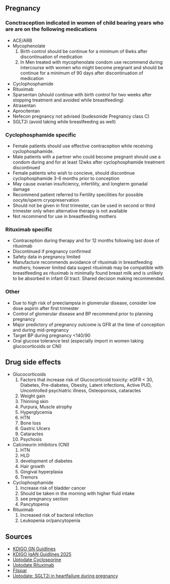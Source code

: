 ## **Pregnancy**
### Conctraception indicated in women of child bearing years who are are on the following medications
 * ACE/ARB
 * Mycophenolate
    1. Birth control should be continue for a minimum of 6wks after discontinuation of medication
    2. In Men treated with mycophenolate condom use recommend during intercourse with women who might become pregnant and should be continue for a minimum of 90 days after discontinuation of medication
 * Cyclophosphamide
 * Rituximab
 * Sparsentan (should continue with birth control for two weeks after stopping treatment and avoided while breastfeeding)
 * Atrasentan 
 * Aprocitentan
 * Nefecon pregnancy not advised (budesonide Pregnancy class C)
 * SGLT2i (avoid taking while breastfeeding as well)
### Cyclophosphamide specific
 * Female patients should use effective contraception while receiving cyclophosphamide. 
 * Male patients with a partner who could become pregnant should use a condom during and for at least 12wks after cyclophosphamide treatment discontinued
 * Female patients who wish to concieve, should discontinue cyclophosphamide 3-6 months prior to conception
 * May cause ovarian insuficiency, infertility, and longterm gonadal damage
 * Recommend patient referred to Fertility specilities for possible oocyte/sperm cryopreservation
 * Should not be given in first trimester, can be used in second or third trimester only when alternative therapy is not available
 * Not recommend for use in breastfeeding mothers
### Rituximab specific
 * Contraception during therapy and for 12 months following last dose of rituximab
 * Discontinued if pregnancy confirmed
 * Safety data in pregnancy limited
 * Manufacture recommends avoidance of rituximab in breastfeeding mothers; however limited data sugest rituximab may be compatible with breastfeeding as rituximab is minimally found breast milk and is unlikely to be absorbed in infant GI tract. Shared decision making recommended.
### Other
 * Due to high risk of preeclampsia in glomerular disease, consider low dose aspirin after first trimester
 * Control of glomerular disease and BP recommend prior to planning pregnancy
 * Major predictory of pregnancy outcome is GFR at the time of conception and during mid-pregnancy
 * Target BP during pregnancy <140/90
 * Oral glucose tolerance test (especially import in women taking glucocorticoids or CNI) 
## **Drug side effects**
 * Glucocorticoids
    1. Factors that increase risk of Glucocorticoid toxicity: eGFR < 30, Diabetes, Pre-diabetes, Obesity, Latent infections, Active PUD, Uncontrolled psychiatric illness, Osteoporosis, cataractes
    2. Weight gain
    4. Thinning skin
    5. Purpura, Muscle atrophy
    6. Hyperglycemia
    7. HTN
    8. Bone loss
    9. Gastric Ulcers
    10. Cataractes
    11. Psychosis
 * Calcineurin inhibitors (CNI)
    1. HTN
    2. HLD
    3. development of diabetes
    4. Hair growth
    5. Gingival hyperplasia
    6. Tremors
 * Cyclophosphamide
    1. Increase risk of bladder cancer
    2. Should be taken in the morning with higher fluid intake
    3. see pregnancy section
    4. Pancytopenia
 * Rituximab
    1. Increased risk of bacteral infection
    2. Leukopenia or/pancytopenia
## **Sources**
 * [KDIGO GN Guidlines](https://kdigo.org/guidelines/gd/)
 * [KDIGO IgAN Guidlines 2025](https://kdigo.org/wp-content/uploads/2024/08/KDIGO-2025-IgAN-IgAV-Guideline.pdf)
 * [Uptodate Cyclosporine](https://www-uptodate-com.ezproxy.ttuhsc.edu/contents/cyclophosphamide-drug-information?source=auto_suggest&selectedTitle=1~1---1~4---cyclopho&search=cyclophosphamide#F49296864)
 * [Uptodate Rituximab](https://www-uptodate-com.ezproxy.ttuhsc.edu/contents/rituximab-including-biosimilars-drug-information?search=rituximab&selectedTitle=1~150&usage_type=panel&display_rank=1&kp_tab=drug_general&source=panel_search_result#F53464448) 
  * [Filspar](https://filspari.com/igan/?gad_source=1&gad_campaignid=22843261910&gbraid=0AAAAApUXvhWXhW9XBRteosvkf8vWuiK7d&gclid=Cj0KCQjw267GBhCSARIsAOjVJ4F-AB6TSHTh2J4GsE0V-ePMaSM3pyllO6sWlHIuY68_M_xCxw6tXFAaAoMWEALw_wcB)
  * [Uptodate: SGLT2i in heartfailure during pregnancy](https://www-uptodate-com.ezproxy.ttuhsc.edu/contents/management-of-heart-failure-during-pregnancy?search=sglt2%20inhibitors%20in%20pregnancy&topicRef=121086&source=see_link)
